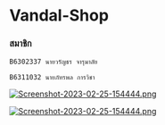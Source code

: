 # Vandal-Shop

### สมาชิก
```
B6302337 นายวรัญธร จารุมาลัย
```
```
B6311032 นายภัทรพล การวิชา
```

[![Screenshot-2023-02-25-154444.png](https://i.postimg.cc/wB5jNySv/Screenshot-2023-02-25-154444.png)](https://postimg.cc/FfRv5RF5)

[![Screenshot-2023-02-25-154444.png](https://i.postimg.cc/T3Mxc2jW/Screenshot-2023-02-25-154444.png)](https://postimg.cc/WhnxNvH2)